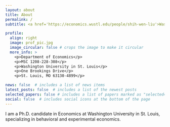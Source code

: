 ```yaml
---
layout: about
title: About
permalink: /
subtitle: <a href='https://economics.wustl.edu/people/shih-wen-liu'>Washington University in St. Louis</a>.

profile:
  align: right
  image: prof_pic.jpg
  image_circular: false # crops the image to make it circular
  more_info: >
    <p>Department of Economics</p>
    <p>MSC 1208‐228‐308</p>
    <p>Washington University in St. Louis</p>
    <p>One Brookings Drive</p>
    <p>St. Louis, MO 63130-4899</p>

news: false  # includes a list of news items
latest_posts: false  # includes a list of the newest posts
selected_papers: false # includes a list of papers marked as "selected={true}"
social: false  # includes social icons at the bottom of the page
---
```

I am a Ph.D. candidate in Economics at Washington University in St. Louis, specializing in behavioral and experimental economics.

<!--Write your biography here. Tell the world about yourself. Link to your favorite [subreddit](http://reddit.com). You can put a picture in, too. The code is already in, just name your picture `prof_pic.jpg` and put it in the `img/` folder.-->

<!--Put your address / P.O. box / other info right below your picture. You can also disable any of these elements by editing `profile` property of the YAML header of your `_pages/about.md`. Edit `_bibliography/papers.bib` and Jekyll will render your [publications page](/al-folio/publications/) automatically.-->

<!--Link to your social media connections, too. This theme is set up to use [Font Awesome icons](https://fontawesome.com/) and [Academicons](https://jpswalsh.github.io/academicons/), like the ones below. Add your Facebook, Twitter, LinkedIn, Google Scholar, or just disable all of them.-->